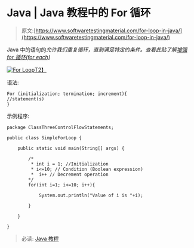 # Java | Java 教程中的 For 循环

> 原文:[https://www.softwaretestingmaterial.com/for-loop-in-java/](https://www.softwaretestingmaterial.com/for-loop-in-java/)

Java 中的语句的*允许我们重复循环，直到满足特定的条件。查看此贴了解[增强 for 循环(for each)](https://www.softwaretestingmaterial.com/enhanced-for-loop/)*

[![For Loop](../Images/d492429a0ee2fd24c84597642f4d918c.png)T2】](https://www.softwaretestingmaterial.com/wp-content/uploads/2018/03/For-Loop.png)

语法:

```
For (initialization; termination; increment){
//statement(s)
}
```

示例程序:

```
package ClassThreeControlFlowStatements;

public class SimpleForLoop {

	public static void main(String[] args) {

		/*
		 * int i = 1; //Initialization
		 * i<=10; // Condition (Boolean expression)
		 * 	i++ // Decrement operation
		*/		
		for(int i=1; i<=10; i++){

			System.out.println("Value of i is "+i);

		}

	}

}
```

> 必读: [Java 教程](https://www.softwaretestingmaterial.com/java-tutorial/)